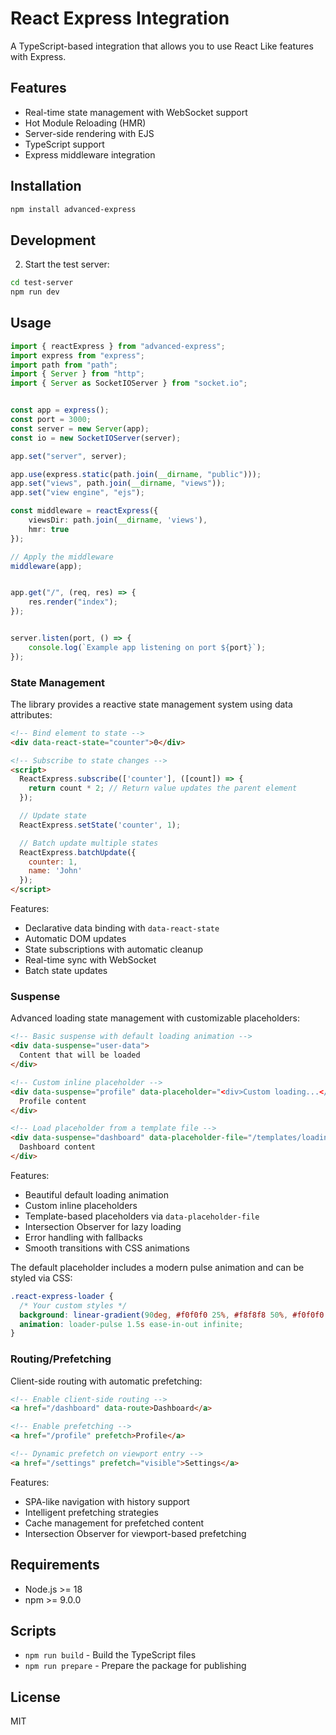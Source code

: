 # React Express Integration

A TypeScript-based integration that allows you to use React Like features with Express.

## Features

- Real-time state management with WebSocket support
- Hot Module Reloading (HMR)
- Server-side rendering with EJS
- TypeScript support
- Express middleware integration

## Installation

```bash
npm install advanced-express
```

## Development

2. Start the test server:
```bash
cd test-server
npm run dev
```

## Usage

```typescript
import { reactExpress } from "advanced-express";
import express from "express";
import path from "path";
import { Server } from "http";
import { Server as SocketIOServer } from "socket.io";


const app = express();
const port = 3000;
const server = new Server(app);
const io = new SocketIOServer(server);

app.set("server", server);

app.use(express.static(path.join(__dirname, "public")));
app.set("views", path.join(__dirname, "views"));
app.set("view engine", "ejs");

const middleware = reactExpress({
    viewsDir: path.join(__dirname, 'views'),
    hmr: true
});

// Apply the middleware
middleware(app);


app.get("/", (req, res) => {
    res.render("index");
});


server.listen(port, () => {
    console.log(`Example app listening on port ${port}`);
});
```
### State Management

The library provides a reactive state management system using data attributes:

```html
<!-- Bind element to state -->
<div data-react-state="counter">0</div>

<!-- Subscribe to state changes -->
<script>
  ReactExpress.subscribe(['counter'], ([count]) => {
    return count * 2; // Return value updates the parent element
  });

  // Update state
  ReactExpress.setState('counter', 1);

  // Batch update multiple states
  ReactExpress.batchUpdate({
    counter: 1,
    name: 'John'
  });
</script>
```

Features:
- Declarative data binding with `data-react-state`
- Automatic DOM updates
- State subscriptions with automatic cleanup
- Real-time sync with WebSocket
- Batch state updates

### Suspense

Advanced loading state management with customizable placeholders:

```html
<!-- Basic suspense with default loading animation -->
<div data-suspense="user-data">
  Content that will be loaded
</div>

<!-- Custom inline placeholder -->
<div data-suspense="profile" data-placeholder="<div>Custom loading...</div>">
  Profile content
</div>

<!-- Load placeholder from a template file -->
<div data-suspense="dashboard" data-placeholder-file="/templates/loading.ejs">
  Dashboard content
</div>
```


Features:
- Beautiful default loading animation
- Custom inline placeholders
- Template-based placeholders via `data-placeholder-file`
- Intersection Observer for lazy loading
- Error handling with fallbacks
- Smooth transitions with CSS animations

The default placeholder includes a modern pulse animation and can be styled via CSS:

```css
.react-express-loader {
  /* Your custom styles */
  background: linear-gradient(90deg, #f0f0f0 25%, #f8f8f8 50%, #f0f0f0 75%);
  animation: loader-pulse 1.5s ease-in-out infinite;
}
```

### Routing/Prefetching 

Client-side routing with automatic prefetching:

```html
<!-- Enable client-side routing -->
<a href="/dashboard" data-route>Dashboard</a>

<!-- Enable prefetching -->
<a href="/profile" prefetch>Profile</a>

<!-- Dynamic prefetch on viewport entry -->
<a href="/settings" prefetch="visible">Settings</a>
```

Features:
- SPA-like navigation with history support
- Intelligent prefetching strategies
- Cache management for prefetched content
- Intersection Observer for viewport-based prefetching

## Requirements

- Node.js >= 18
- npm >= 9.0.0

## Scripts

- `npm run build` - Build the TypeScript files
- `npm run prepare` - Prepare the package for publishing

## License

MIT